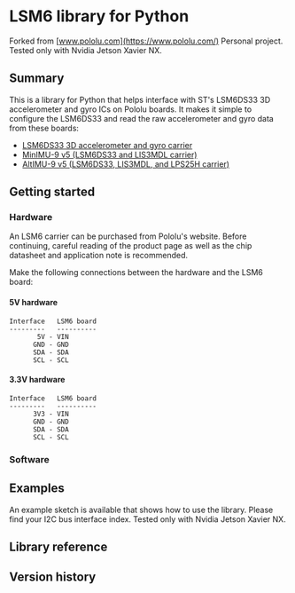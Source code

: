 # LSM6 library for Python
Forked from [www.pololu.com](https://www.pololu.com/)
Personal project. Tested only with Nvidia Jetson Xavier NX.

## Summary

This is a library for Python that helps interface with ST's LSM6DS33 3D accelerometer and gyro ICs on Pololu boards. It makes it simple to configure the LSM6DS33 and read the raw accelerometer and gyro data from these boards:

 <!-- * [LSM6DSO 3D accelerometer and gyro carrier](https://www.pololu.com/product/2798) -->
 * [LSM6DS33 3D accelerometer and gyro carrier](https://www.pololu.com/product/2736)
 * [MinIMU-9 v5 (LSM6DS33 and LIS3MDL carrier)](https://www.pololu.com/product/2738)
 * [AltIMU-9 v5 (LSM6DS33, LIS3MDL, and LPS25H carrier)](https://www.pololu.com/product/2739)

## Getting started

### Hardware

An LSM6 carrier can be purchased from Pololu's website.  Before continuing, careful reading of the product page as well as the chip datasheet and application note is recommended.

Make the following connections between the hardware and the LSM6 board:

#### 5V hardware

    Interface   LSM6 board
    ---------   ----------
           5V - VIN
          GND - GND
          SDA - SDA
          SCL - SCL

#### 3.3V hardware

    Interface   LSM6 board
    ---------   ----------
          3V3 - VIN
          GND - GND
          SDA - SDA
          SCL - SCL

### Software

<!-- 1. Download the [latest release archive from GitHub](https://github.com/pololu/lsm6-arduino/releases) and decompress it.
2. Rename the folder "lsm6-arduino-master" to "LSM6".
3. Move the "LSM6" folder into the "libraries" directory inside your Arduino sketchbook directory.  You can view your sketchbook location by opening the "File" menu and selecting "Preferences" in the Arduino IDE.  If there is not already a "libraries" folder in that location, you should make the folder yourself.
4. After installing the library, restart the Arduino IDE. -->

## Examples

An example sketch is available that shows how to use the library. Please find your I2C bus interface index. Tested only with Nvidia Jetson Xavier NX.

## Library reference

<!-- * `vector<int16_t> a`<br>
  The last values read from the accelerometer.

* `vector<int16_t> g`<br>
  The last values read from the gyro.

* `uint8_t last_status`<br>
  The status of the last I&sup2;C write transmission. See the [`Wire.endTransmission()` documentation](http://arduino.cc/en/Reference/WireEndTransmission) for return values.

* `LSM6()`<br>
  Constructor.

* `void setBus(TwoWire * bus)`<br>
  Configures this object to use the specified I&sup2;C bus. `bus` should be a pointer to a `TwoWire` object; the default bus is `Wire`, which is typically the first or only I&sup2;C bus on an Arduino. If your Arduino has more than one I&sup2;C bus and you have the VL53L0X connected to the second bus, which is typically called `Wire1`, you can call `sensor.setBus(&Wire1);`.

* `TwoWire * getBus()`<br>
  Returns a pointer to the I&sup2;C bus this object is using.

* `bool init(deviceType device, sa0State sa0)`<br>
  Initializes the library with the device being used (`device_DS33` or `device_auto`) and the state of the SA0 pin (`sa0_low`, `sa0_high`, or `sa0_auto`), which determines the least significant bit of the I&sup2;C slave address. Constants for these arguments are defined in LSM6.h. Both of these arguments are optional; if they are not specified, the library will try to automatically detect the device address. A boolean is returned indicating whether the type of LSM6 device was successfully determined (if necessary).

* `void getDeviceType()`<br>
  Returns the device type specified to or detected by `init()`.

* `void enableDefault()`<br>
  Turns on the accelerometer and gyro and enables a consistent set of default settings.

  This function will reset the accelerometer to &plusmn;2&nbsp;g full scale and the gyro to &plusmn;245&nbsp;dps. See the comments in LSM6.cpp for a full explanation of the settings.

* `void writeReg(uint8_t reg, uint8_t value)`<br>
  Writes a sensor register with the given value.

  Register address constants are defined by the regAddr enumeration type in LSM6.h.<br>
  Example use: `imu.writeReg(LSM6::CTRL1_XL, 0x80);`

* `uint8_t readReg(uint8_t reg)`<br>
  Reads a sensor register and returns the value read.

* `void readAcc()`<br>
  Takes a reading from the accelerometer and stores the values in the vector `a`. Conversion of the readings to units of g depends on the accelerometer's selected gain (full scale setting).

* `void readGyro()`<br>
  Takes a reading from the gyro and stores the values in the vector `g`. Conversion of the readings to units of dps (degrees per second) depends on the gyro's selected gain (full scale setting).

* `void read()`<br>
  Takes a reading from both the accelerometer and gyro and stores the values in the vectors `a` and `g`. -->

## Version history

<!-- * 2.0.1 (2022-10-14): Renamed PIN_CTRL to DSO_PIN_CTRL to work around a naming conflict with the ESP32. The original name can still be used on other platforms.
* 2.0.0 (2022-09-02): Added support for LSM6DSO and support for alternative I&sup2;C buses. Removed timeout functionality that did not work as intended.
* 1.0.0 (2016-01-19): Original release. -->
